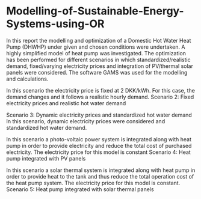 # Modelling-of-Sustainable-Energy-Systems-using-OR

In this report the modelling and optimization of a Domestic Hot Water Heat Pump (DHWHP) under given and
chosen conditions were undertaken. A highly simplified model of heat pump was investigated. The optimization
has been performed for different scenarios in which standardized/realistic demand, fixed/varying electricity
prices and integration of PV/thermal solar panels were considered. The software GAMS was used for the
modelling and calculations.


In this scenario the electricity price is fixed at 2 DKK/kWh. For this case, the demand changes and it follows
a realistic hourly demand.
Scenario 2: Fixed electricity prices and realistic hot water demand

Scenario 3: Dynamic electricity prices and standardized hot water demand
In this scenario, dynamic electricity prices were considered and standardized hot water demand.

In this scenario a photo-voltaic power system is integrated along with heat pump in order to provide electricity
and reduce the total cost of purchased electricity. The electricity price for this model is constant
Scenario 4: Heat pump integrated with PV panels

In this scenario a solar thermal system is integrated along with heat pump in order to provide heat to the
tank and thus reduce the total operation cost of the heat pump system. The electricity price for this model
is constant.
Scenario 5: Heat pump integrated with solar thermal panels
